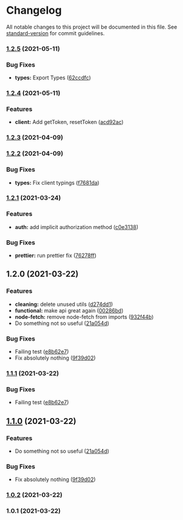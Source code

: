 # Changelog

All notable changes to this project will be documented in this file. See [standard-version](https://github.com/conventional-changelog/standard-version) for commit guidelines.

### [1.2.5](https://github.com/Aidbox/client-sdk-js/compare/v1.2.4...v1.2.5) (2021-05-11)


### Bug Fixes

* **types:** Export Types ([62ccdfc](https://github.com/Aidbox/client-sdk-js/commit/62ccdfcb9c7ce7fc57d7a783b1efab975c8687d3))

### [1.2.4](https://github.com/Aidbox/client-sdk-js/compare/v1.2.3...v1.2.4) (2021-05-11)


### Features

* **client:** Add getToken, resetToken ([acd92ac](https://github.com/Aidbox/client-sdk-js/commit/acd92acfd3f4ed15c3dd81416449dafabf622f81))

### [1.2.3](https://github.com/Aidbox/client-sdk-js/compare/v1.2.2...v1.2.3) (2021-04-09)

### [1.2.2](https://github.com/Aidbox/client-sdk-js/compare/v1.2.1...v1.2.2) (2021-04-09)


### Bug Fixes

* **types:** Fix client typings ([f7681da](https://github.com/Aidbox/client-sdk-js/commit/f7681da398ec50281d76ea918b2dcdbcc1e6edf5))

### [1.2.1](https://github.com/Aidbox/client-sdk-js/compare/v1.2.0...v1.2.1) (2021-03-24)


### Features

* **auth:** add implicit authorization method ([c0e3138](https://github.com/Aidbox/client-sdk-js/commit/c0e3138f4649adb854a92793c75ace140c7d86e4))


### Bug Fixes

* **prettier:** run prettier fix ([76278ff](https://github.com/Aidbox/client-sdk-js/commit/76278ff0d384738a91c66dab3fbae32b091af1ef))

## 1.2.0 (2021-03-22)


### Features

* **cleaning:** delete unused utils ([d274dd1](https://github.com/Aidbox/client-sdk-js/commit/d274dd1c00faaa37a6d47a73fe9c310fdb22ce2b))
* **functional:** make api great again ([00286bd](https://github.com/Aidbox/client-sdk-js/commit/00286bd54e0c7aa71767ac9dad736c9b909e34bb))
* **node-fetch:** remove node-fetch from imports ([932f44b](https://github.com/Aidbox/client-sdk-js/commit/932f44b3916b0c2fcac726fefc7fa5ee171994f9))
* Do something not so useful ([21a054d](https://github.com/Aidbox/client-sdk-js/commit/21a054d8ed3372ee5ec855e3733a43446f97606e))


### Bug Fixes

* Failing test ([e8b62e7](https://github.com/Aidbox/client-sdk-js/commit/e8b62e75a959e780171d98816b5712ef7a2cf96d))
* Fix absolutely nothing ([9f39d02](https://github.com/Aidbox/client-sdk-js/commit/9f39d02eb5ba078017fc983a39c4d4047afc1942))

### [1.1.1](https://github.com/Aidbox/client-sdk-js/compare/v1.1.0...v1.1.1) (2021-03-22)


### Bug Fixes

* Failing test ([e8b62e7](https://github.com/Aidbox/client-sdk-js/commit/e8b62e75a959e780171d98816b5712ef7a2cf96d))

## [1.1.0](https://github.com/Aidbox/client-sdk-js/compare/v1.0.2...v1.1.0) (2021-03-22)


### Features

* Do something not so useful ([21a054d](https://github.com/Aidbox/client-sdk-js/commit/21a054d8ed3372ee5ec855e3733a43446f97606e))


### Bug Fixes

* Fix absolutely nothing ([9f39d02](https://github.com/Aidbox/client-sdk-js/commit/9f39d02eb5ba078017fc983a39c4d4047afc1942))

### [1.0.2](https://github.com/Aidbox/client-sdk-js/compare/v1.0.1...v1.0.2) (2021-03-22)

### 1.0.1 (2021-03-22)
